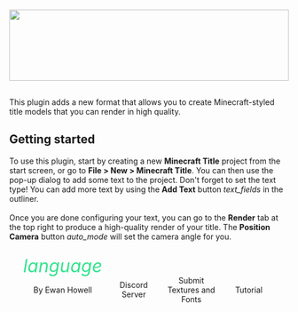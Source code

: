 <img style="width:100%;height:128px;object-fit:contain;margin:-10px 0 30px" src="https://ewanhowell.com/assets/images/plugins/minecraft-title-generator/logo.webp" /><br>
This plugin adds a new format that allows you to create Minecraft-styled title models that you can render in high quality.
## Getting started
To use this plugin, start by creating a new **Minecraft Title** project from the start screen, or go to **File > New > Minecraft Title**. You can then use the pop-up dialog to add some text to the project. Don't forget to set the text type! You can add more text by using the **Add Text** button <i class="icon material-icons" style="translate:0 5px">text_fields</i> in the outliner.
<br><br>
Once you are done configuring your text, you can go to the **Render** tab at the top right to produce a high-quality render of your title. The **Position Camera** button <i class="icon material-icons" style="translate:0 5px">auto_mode</i> will set the camera angle for you.
<style>
  #about {
    display: none;
  }
  .about.markdown {
    height: 100%;
    display: flex;
    flex-direction: column;
  }
  .spacer {
    flex: 1;
  }
  .about-markdown-links {
    display: flex;
    justify-content: space-around;
    margin: 20px 20px 0;
  }
  .about-markdown-links > a {
    display: flex;
    flex-direction: column;
    align-items: center;
    gap: 5px;
    padding: 5px;
    text-decoration: none;
    flex-grow: 1;
    flex-basis: 0;
    color: var(--color-subtle_text);
    text-align: center;
  }
  .about-markdown-links > a:hover {
    background-color: var(--color-accent);
    color: var(--color-light);
  }
  .about-markdown-links > a > i {
    font-size: 32px;
    width: 100%;
    max-width: initial;
    height: 32px;
    text-align: center;
  }
  .about-markdown-links > a:hover > i {
    color: var(--color-light) !important;
  }
  .about-markdown-links > a > p {
    flex: 1;
    display: flex;
    align-items: center;
    margin: 0;
  }
</style>
<div class="spacer"></div>
<div class="about-markdown-links">
  <a href="https://ewanhowell.com/">
    <i class="material-icons icon" style="color:rgb(51, 227, 142)">language</i>
    <p>By Ewan Howell</p>
  </a>
  <a href="https://discord.ewanhowell.com/">
    <i class="fa_big icon fab fa-discord" style="color:rgb(114, 127, 255)"></i>
    <p>Discord Server</p>
  </a>
  <a href="https://github.com/ewanhowell5195/MinecraftTitleGenerator/">
    <i class="fa_big icon fab fa-github" style="color:rgb(110, 64, 201)"></i>
    <p>Submit Textures and Fonts</p>
  </a>
  <a href="https://youtu.be/iGaufrACVj4">
    <i class="fa_big icon fab fa-youtube" style="color:rgb(255, 68, 68)"></i>
    <p>Tutorial</p>
  </a>
</div>